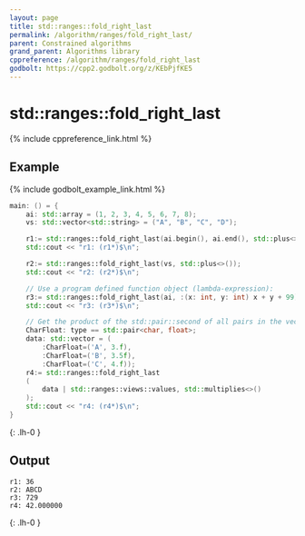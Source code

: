 ```yaml
---
layout: page
title: std::ranges::fold_right_last
permalink: /algorithm/ranges/fold_right_last/
parent: Constrained algorithms
grand_parent: Algorithms library
cppreference: /algorithm/ranges/fold_right_last
godbolt: https://cpp2.godbolt.org/z/KEbPjfKE5
---
```

# std::ranges::fold_right_last

{% include cppreference_link.html %}

## Example

{% include godbolt_example_link.html %}

```cpp
main: () = {
    ai: std::array = (1, 2, 3, 4, 5, 6, 7, 8);
    vs: std::vector<std::string> = ("A", "B", "C", "D");

    r1:= std::ranges::fold_right_last(ai.begin(), ai.end(), std::plus<>());
    std::cout << "r1: (r1*)$\n";

    r2:= std::ranges::fold_right_last(vs, std::plus<>());
    std::cout << "r2: (r2*)$\n";

    // Use a program defined function object (lambda-expression):
    r3:= std::ranges::fold_right_last(ai, :(x: int, y: int) x + y + 99);
    std::cout << "r3: (r3*)$\n";

    // Get the product of the std::pair::second of all pairs in the vector:
    CharFloat: type == std::pair<char, float>;
    data: std::vector = (
        :CharFloat=('A', 3.f),
        :CharFloat=('B', 3.5f),
        :CharFloat=('C', 4.f));
    r4:= std::ranges::fold_right_last
    (
        data | std::ranges::views::values, std::multiplies<>()
    );
    std::cout << "r4: (r4*)$\n";
}
```
{: .lh-0 }

## Output

```
r1: 36
r2: ABCD
r3: 729
r4: 42.000000
```
{: .lh-0 }